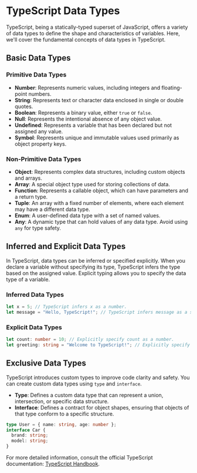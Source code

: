 


# TypeScript Data Types

TypeScript, being a statically-typed superset of JavaScript, offers a variety of data types to define the shape and characteristics of variables. Here, we'll cover the fundamental concepts of data types in TypeScript.

## Basic Data Types

### Primitive Data Types

- **Number**: Represents numeric values, including integers and floating-point numbers.
- **String**: Represents text or character data enclosed in single or double quotes.
- **Boolean**: Represents a binary value, either `true` or `false`.
- **Null**: Represents the intentional absence of any object value.
- **Undefined**: Represents a variable that has been declared but not assigned any value.
- **Symbol**: Represents unique and immutable values used primarily as object property keys.

### Non-Primitive Data Types

- **Object**: Represents complex data structures, including custom objects and arrays.
- **Array**: A special object type used for storing collections of data.
- **Function**: Represents a callable object, which can have parameters and a return type.
- **Tuple**: An array with a fixed number of elements, where each element may have a different data type.
- **Enum**: A user-defined data type with a set of named values.
- **Any**: A dynamic type that can hold values of any data type. Avoid using `any` for type safety.

## Inferred and Explicit Data Types

In TypeScript, data types can be inferred or specified explicitly. When you declare a variable without specifying its type, TypeScript infers the type based on the assigned value. Explicit typing allows you to specify the data type of a variable.

### Inferred Data Types

```typescript
let x = 5; // TypeScript infers x as a number.
let message = "Hello, TypeScript!"; // TypeScript infers message as a string.
```

### Explicit Data Types

```typescript
let count: number = 10; // Explicitly specify count as a number.
let greeting: string = "Welcome to TypeScript!"; // Explicitly specify greeting as a string.
```

## Exclusive Data Types

TypeScript introduces custom types to improve code clarity and safety. You can create custom data types using `type` and `interface`.

- **Type**: Defines a custom data type that can represent a union, intersection, or specific data structure.
- **Interface**: Defines a contract for object shapes, ensuring that objects of that type conform to a specific structure.

```typescript
type User = { name: string, age: number };
interface Car {
  brand: string;
  model: string;
}
```
 For more detailed information, consult the official TypeScript documentation: [TypeScript Handbook](https://www.typescriptlang.org/docs/handbook/intro.html).

